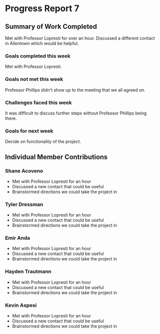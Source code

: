 # Progress Report 7
## Summary of Work Completed
Met with Professor Lopresti for over an hour. Discussed a different contact in Allentown which would be helpful.

### Goals completed this week
Met with Professor Lopresti.

### Goals not met this week 
Professor Phillips didn't show up to the meeting that we all agreed on.
### Challenges faced this week
It was difficult to discuss further steps without Professor Phillips being there.
### Goals for next week
Decide on functionality of the project.

## Individual Member Contributions

### Shane Acoveno
- Met with Professor Lopresti for an hour
- Discussed a new contact that could be useful
- Brainstormed directions we could take the project in

### Tyler Dressman
- Met with Professor Lopresti for an hour
- Discussed a new contact that could be useful
- Brainstormed directions we could take the project in


### Emir Anda
- Met with Professor Lopresti for an hour
- Discussed a new contact that could be useful
- Brainstormed directions we could take the project in

### Hayden Trautmann
- Met with Professor Lopresti for an hour
- Discussed a new contact that could be useful
- Brainstormed directions we could take the project in


### Kevin Aspesi
- Met with Professor Lopresti for an hour
- Discussed a new contact that could be useful
- Brainstormed directions we could take the project in
